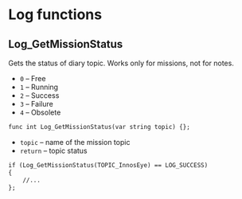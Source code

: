 # Log functions

## Log_GetMissionStatus

Gets the status of diary topic. Works only for missions, not for notes.

- `0` – Free
- `1` – Running
- `2` – Success
- `3` – Failure
- `4` – Obsolete

```dae
func int Log_GetMissionStatus(var string topic) {};
```

- `topic` – name of the mission topic
- `return` – topic status

```dae title="Example usage"
if (Log_GetMissionStatus(TOPIC_InnosEye) == LOG_SUCCESS)
{
    //...
};
```
